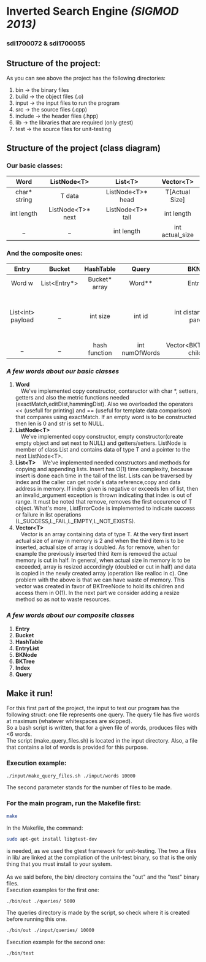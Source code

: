 # **Inverted Search Engine** *(SIGMOD 2013)*
### **sdi1700072** & **sdi1700055**

## Structure of the project:
As you can see above the project has the following directories:
 1) bin        →   the binary files
 2) build      →   the object files (.o)
 3) input      →   the input files to run the program
 4) src        →   the source files (.cpp)
 5) include    →   the header files (.hpp)
 6) lib        →   the libraries that are required (only gtest)
 7) test       →   the source files for unit-testing

## Structure of the project (class diagram)

### Our basic classes:
Word | ListNode\<T\> | List\<T\> | Vector\<T\>
| :---: | :---: | :---: | :---:
char\* string | T data | ListNode\<T\>\* head | T[Actual Size]
int length | ListNode\<T\>* next | ListNode\<T\>\* tail | int length
_  | _ | int length | int actual_size |

### And the composite ones:
Entry | Bucket | HashTable | Query | BKNode | BKTree | EntryList | Index
| :---: | :---: | :---: | :---: | :---: | :---: | :---: | :---:
Word w | List\<Entry\*\> | Bucket\* array | Word\*\* | Entry\* e | metric | List\<Entry\> list | MatchType
List\<int\> payload | _ | int size | int id | int distance (from parent) | BKNode\* root | HashTable t | BKTree\*\* trees (multiple trees for manhattan distance)
_ | _ | hash function | int numOfWords | Vector\<BKTreeNode\*\> children | int size | _ | HashTable \*

### *A few words about our basic classes*
1. **Word**    
&emsp;We've implemented copy constructor, contsructor with char *, setters, getters and also the metric functions needed (exactMatch,editDist,hammingDist). Also we overloaded the operators \<\< (usefull for printing) and == (useful for template data comparison) that compares using exactMatch. If an empty word is to be constructed then len is 0 and str is set to NULL.  
3. **ListNode\<T\>**  
&emsp;We've implemented copy constructor, empty constructor(create empty object and set next to NULL) and getters/setters. ListNode is member of class List and contains data of type T and a pointer to the next ListNode\<T\>.  
5. **List\<T\>**
&emsp;We've implemented needed constructors and methods for copying and appending lists. Insert has O(1) time complexity, because insert is done each time in the tail of the list. Lists can be traversed by index and the caller can get node's data reference,copy and data address in memory. If index given is negative or exceeds len of list, then an invalid_argument exception is thrown indicating that index is out of range. It must be noted that remove, removes the first occurence of T object. What's more, ListErrorCode is implemented to indicate success or failure in list operations (L_SUCCESS,L_FAIL,L_EMPTY,L_NOT_EXISTS).
7. **Vector\<T\>**  
&emsp;Vector is an array containing data of type T. At the very first insert actual size of array in memory is 2 and when the third item is to be inserted, actual size of array is doubled. As for remove, when for example the previously inserted third item is removed the actual memory is cut in half. In general, when actual size in memory is to be exceeded, array is resized accordingly (doubled or cut in half) and data is copied in the newly created array (operation like realloc in c). One problem with the above is that we can have waste of memory. This vector was created in favor of BKTreeNode to hold its children and access them in O(1). In the next part we consider adding a resize method so as not to waste resources.

### *A few words about our composite classes*
1. **Entry**
2. **Bucket**
3. **HashTable**
4. **EntryList**
5. **BKNode**
6. **BKTree**
7. **Index**
8. **Query**

## Make it run!
For this first part of the project, the input to test our program has the following struct: one file represents one query. The query file
has five words at maximum (whatever whitespaces are skipped).\
So a bash script is written, that for a given file of words, produces files with <6 words.\
The script (make_query_files.sh) is located in the input directory. Also, a file that contains a lot of words is provided for this purpose.
### Execution example:
```bash
./input/make_query_files.sh ./input/words 10000
```
The second parameter stands for the number of files to be made.

### For the main program, run the Makefile first:
```bash
make
```
In the Makefile, the command:
```bash
sudo apt-get install libgtest-dev
```
is needed, as we used the gtest framework for unit-testing. The two .a files in lib/ are linked at the compilation of the unit-test binary, so that is the only thing that you must install to your system.\
\
As we said before, the bin/ directory contains the "out" and the "test" binary files.\
Execution examples for the first one:
```bash
./bin/out ./queries/ 5000
```
The queries directory is made by the script, so check where it is created before running this one.

```bash
./bin/out ./input/queries/ 10000
```
Execution example for the second one:
```bash
./bin/test
```
